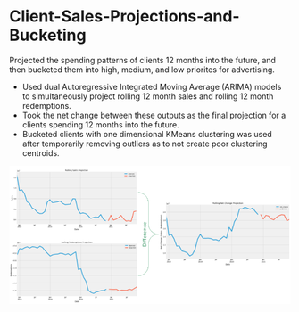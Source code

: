 # Client-Sales-Projections-and-Bucketing
Projected the spending patterns of clients 12 months into the future, and then bucketed them into high, medium, and low priorites for advertising.

- Used dual Autoregressive Integrated Moving Average (ARIMA) models to simultaneously project rolling 12 month sales and rolling 12 month redemptions.
- Took the net change between these outputs as the final projection for a clients spending 12 months into the future.
- Bucketed clients with one dimensional KMeans clustering was used after temporarily removing outliers as to not create poor clustering centroids.

![alt text](https://github.com/MadMattF/Client-Sales-Projections-and-Bucketing/blob/main/Projections%20Visual%20Example.PNG?raw=true)

